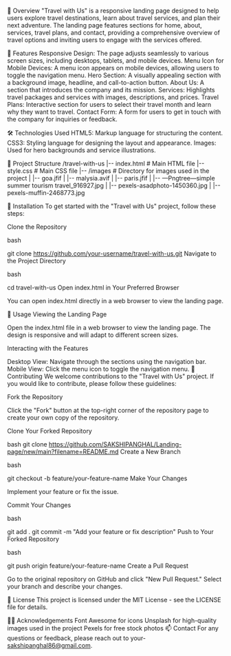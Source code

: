 📖 Overview
"Travel with Us" is a responsive landing page designed to help users explore travel destinations, learn about travel services, and plan their next adventure. The landing page features sections for home, about, services, travel plans, and contact, providing a comprehensive overview of travel options and inviting users to engage with the services offered.

🚀 Features
Responsive Design: The page adjusts seamlessly to various screen sizes, including desktops, tablets, and mobile devices.
Menu Icon for Mobile Devices: A menu icon appears on mobile devices, allowing users to toggle the navigation menu.
Hero Section: A visually appealing section with a background image, headline, and call-to-action button.
About Us: A section that introduces the company and its mission.
Services: Highlights travel packages and services with images, descriptions, and prices.
Travel Plans: Interactive section for users to select their travel month and learn why they want to travel.
Contact Form: A form for users to get in touch with the company for inquiries or feedback.

🛠️ Technologies Used
HTML5: Markup language for structuring the content.
CSS3: Styling language for designing the layout and appearance.
Images: Used for hero backgrounds and service illustrations.

📂 Project Structure
/travel-with-us
|-- index.html           # Main HTML file
|-- style.css            # Main CSS file
|-- /images              # Directory for images used in the project
|   |-- goa.jfif
|   |-- malysia.avif
|   |-- paris.jfif
|   |-- —Pngtree—simple summer tourism travel_916927.jpg
|   |-- pexels-asadphoto-1450360.jpg
|   |-- pexels-muffin-2468773.jpg

📝 Installation
To get started with the "Travel with Us" project, follow these steps:

Clone the Repository

bash

git clone https://github.com/your-username/travel-with-us.git
Navigate to the Project Directory

bash

cd travel-with-us
Open index.html in Your Preferred Browser

You can open index.html directly in a web browser to view the landing page.

🎨 Usage
Viewing the Landing Page

Open the index.html file in a web browser to view the landing page. The design is responsive and will adapt to different screen sizes.

Interacting with the Features

Desktop View: Navigate through the sections using the navigation bar.
Mobile View: Click the menu icon to toggle the navigation menu.
🤝 Contributing
We welcome contributions to the "Travel with Us" project. If you would like to contribute, please follow these guidelines:

Fork the Repository

Click the "Fork" button at the top-right corner of the repository page to create your own copy of the repository.

Clone Your Forked Repository

bash
git clone https://github.com/SAKSHIPANGHAL/Landing-page/new/main?filename=README.md
Create a New Branch

bash

git checkout -b feature/your-feature-name
Make Your Changes

Implement your feature or fix the issue.

Commit Your Changes

bash

git add .
git commit -m "Add your feature or fix description"
Push to Your Forked Repository

bash

git push origin feature/your-feature-name
Create a Pull Request

Go to the original repository on GitHub and click "New Pull Request." Select your branch and describe your changes.

🔧 License
This project is licensed under the MIT License - see the LICENSE file for details.

🧑‍💻 Acknowledgements
Font Awesome for icons
Unsplash for high-quality images used in the project
Pexels for free stock photos
📫 Contact
For any questions or feedback, please reach out to your- sakshipanghal86@gmail.com.
